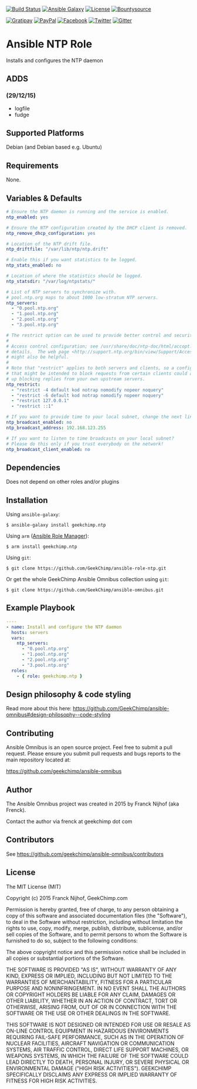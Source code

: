 [![Build Status](https://img.shields.io/travis/GeekChimp/ansible-role-ntp.svg)](https://travis-ci.org/GeekChimp/ansible-role-ntp) [![Ansible Galaxy](https://img.shields.io/badge/ansible--galaxy-ntp-green.svg)](https://galaxy.ansible.com/list#/roles/3006)
[![License](https://img.shields.io/badge/license-MIT-green.svg)](https://github.com/geekchimp/ansible-role-ntp/blob/master/README.md#license) [![Bountysource](https://www.bountysource.com/badge/tracker?tracker_id=13000391)](https://www.bountysource.com/trackers/13000391-geekchimp-ansible-omnibus?utm_source=13000391&utm_medium=shield&utm_campaign=TRACKER_BADGE)

[![Gratipay](https://img.shields.io/gratipay/Frenck.svg)](https://gratipay.com/Frenck) [![PayPal](https://img.shields.io/badge/paypal-donate-red.svg)](https://www.paypal.com/cgi-bin/webscr?cmd=_s-xclick&hosted_button_id=UZDP6DYW6W9BU)
[![Facebook](https://img.shields.io/badge/facebook-follow-blue.svg)](https://www.facebook.com/geekchimp) [![Twitter](https://img.shields.io/badge/twitter-follow-blue.svg)](https://twitter.com/gchimp) [![Gitter](https://badges.gitter.im/Join%20Chat.svg)](https://gitter.im/GeekChimp/ansible-omnibus?utm_source=badge&utm_medium=badge&utm_campaign=pr-badge)

# Ansible NTP Role

Installs and configures the NTP daemon

## ADDS

### (29/12/15)
- logfile
- fudge 

## Supported Platforms

Debian (and Debian based e.g. Ubuntu)

## Requirements

None.

## Variables & Defaults

```yaml
# Ensure the NTP daemon is running and the service is enabled.
ntp_enabled: yes

# Ensure the NTP configuration created by the DHCP client is removed.
ntp_remove_dhcp_configuration: yes

# Location of the NTP drift file.
ntp_driftfile: "/var/lib/ntp/ntp.drift"

# Enable this if you want statistics to be logged.
ntp_stats_enabled: no

# Location of where the statistics should be logged.
ntp_statsdir: "/var/log/ntpstats/"

# List of NTP servers to synchronize with.
# pool.ntp.org maps to about 1000 low-stratum NTP servers.
ntp_servers:
  - "0.pool.ntp.org"
  - "1.pool.ntp.org"
  - "2.pool.ntp.org"
  - "3.pool.ntp.org"

# The restrict option can be used to provide better control and security over what NTP can do, and who can effect it.
#
# Access control configuration; see /usr/share/doc/ntp-doc/html/accopt.html for
# details.  The web page <http://support.ntp.org/bin/view/Support/AccessRestrictions>
# might also be helpful.
#
# Note that "restrict" applies to both servers and clients, so a configuration
# that might be intended to block requests from certain clients could also end
# up blocking replies from your own upstream servers.
ntp_restrict:
  - "restrict -4 default kod notrap nomodify nopeer noquery"
  - "restrict -6 default kod notrap nomodify nopeer noquery"
  - "restrict 127.0.0.1"
  - "restrict ::1"

# If you want to provide time to your local subnet, change the next lines.
ntp_broadcast_enabled: no
ntp_broadcast_address: 192.168.123.255

# If you want to listen to time broadcasts on your local subnet?
# Please do this only if you trust everybody on the network!
ntp_broadcast_client_enabled: no
```

## Dependencies

Does not depend on other roles and/or plugins

## Installation

Using `ansible-galaxy`:

```
$ ansible-galaxy install geekchimp.ntp
```

Using `arm` ([Ansible Role Manager](https://github.com/mirskytech/ansible-role-manager/)):

```
$ arm install geekchimp.ntp
```

Using `git`:

```
$ git clone https://github.com/GeekChimp/ansible-role-ntp.git
```

Or get the whole GeekChimp Ansible Omnibus collection using `git`:

```
$ git clone https://github.com/GeekChimp/ansible-omnibus.git
```

## Example Playbook

```yaml
----
- name: Install and configure the NTP daemon
  hosts: servers
  vars:
    ntp_servers:
      - "0.pool.ntp.org"
      - "1.pool.ntp.org"
      - "2.pool.ntp.org"
      - "3.pool.ntp.org"
  roles:
    - { role: geekchimp.ntp }

```

## Design philosophy & code styling

Read more about this here: https://github.com/GeekChimp/ansible-omnibus#design-philosophy--code-styling

## Contributing

Ansible Omnibus is an open source project. Feel free to submit a pull request.
Please ensure you submit pull requests and bugs reports to the main repository located at:

https://github.com/geekchimp/ansible-omnibus

## Author

The Ansible Omnibus project was created in 2015 by Franck Nijhof (aka Frenck).

Contact the author via frenck at geekchimp dot com

## Contributors

See https://github.com/geekchimp/ansible-omnibus/contributors

## License

The MIT License (MIT)

Copyright (c) 2015 Franck Nijhof, GeekChimp.com

Permission is hereby granted, free of charge, to any person obtaining a copy
of this software and associated documentation files (the "Software"), to deal
in the Software without restriction, including without limitation the rights
to use, copy, modify, merge, publish, distribute, sublicense, and/or sell
copies of the Software, and to permit persons to whom the Software is
furnished to do so, subject to the following conditions:

The above copyright notice and this permission notice shall be included in
all copies or substantial portions of the Software.

THE SOFTWARE IS PROVIDED "AS IS", WITHOUT WARRANTY OF ANY KIND, EXPRESS OR
IMPLIED, INCLUDING BUT NOT LIMITED TO THE WARRANTIES OF MERCHANTABILITY,
FITNESS FOR A PARTICULAR PURPOSE AND NONINFRINGEMENT. IN NO EVENT SHALL THE
AUTHORS OR COPYRIGHT HOLDERS BE LIABLE FOR ANY CLAIM, DAMAGES OR OTHER
LIABILITY, WHETHER IN AN ACTION OF CONTRACT, TORT OR OTHERWISE, ARISING FROM,
OUT OF OR IN CONNECTION WITH THE SOFTWARE OR THE USE OR OTHER DEALINGS IN
THE SOFTWARE.

THIS SOFTWARE IS NOT DESIGNED OR INTENDED FOR USE OR RESALE AS ON-LINE
CONTROL EQUIPMENT IN HAZARDOUS ENVIRONMENTS REQUIRING FAIL-SAFE
PERFORMANCE, SUCH AS IN THE OPERATION OF NUCLEAR FACILITIES, AIRCRAFT
NAVIGATION OR COMMUNICATION SYSTEMS, AIR TRAFFIC CONTROL, DIRECT LIFE
SUPPORT MACHINES, OR WEAPONS SYSTEMS, IN WHICH THE FAILURE OF THE
SOFTWARE COULD LEAD DIRECTLY TO DEATH, PERSONAL INJURY, OR SEVERE
PHYSICAL OR ENVIRONMENTAL DAMAGE ("HIGH RISK ACTIVITIES"). GEEKCHIMP
SPECIFICALLY DISCLAIMS ANY EXPRESS OR IMPLIED WARRANTY OF FITNESS
FOR HIGH RISK ACTIVITIES.

